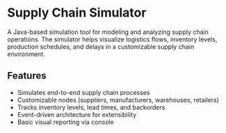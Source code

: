 # Supply Chain Simulator

A Java-based simulation tool for modeling and analyzing supply chain operations. The simulator helps visualize logistics flows, inventory levels, production schedules, and delays in a customizable supply chain environment.

## Features

* Simulates end-to-end supply chain processes
* Customizable nodes (suppliers, manufacturers, warehouses, retailers)
* Tracks inventory levels, lead times, and backorders
* Event-driven architecture for extensibility
* Basic visual reporting via console
